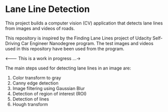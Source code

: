 # Lane Line Detection
This project builds a computer vision (CV) application that detects lane lines from images and videos of roads.

This repository is inspired by the Finding Lane Lines project of Udacity Self-Driving Car Engineer Nanodegree program. The test images and videos used in this repository have been used from the program.

<--- This is a work in progress ...->

The main steps used for detecting lane lines in an image are:
1. Color transform to gray 
2. Canny edge detection
3. Image filtering using Gaussian Blur
4. Detection of region of interest (ROI)
5. Detection of lines
6. Hough transform
